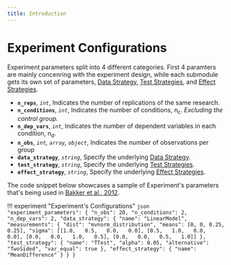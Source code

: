 ```yaml
---
title: Introduction
---
```


# Experiment Configurations

Experiment parameters split into 4 different categories. First 4 paramters are mainly concenring with the experiment design, while each submodule gets its own set of parameters, [Data Strategy](/data-strategies.md), [Test Strategies](test-strategies.md), and [Effect Strategies](effect-strategies.md).


- **`n_reps`**, *`int`*, Indicates the number of replications of the same research. 
- **`n_conditions`**, *`int`*, Indicates the number of conditions, n<sub>c</sub>. *Excluding the control group.* 
- **`n_dep_vars`**, *`int`*, Indicates the number of dependent variables in each condition, n<sub>d</sub>.
- **`n_obs`**, *`int`, `array`, `object`*, Indicates the number of observations per group 
- **`data_strategy`**, *`string`*, Specify the underlying [Data Strategy](/data-strategies.md).
- **`test_strategy`**, *`string`*, Specify the underlying [Test Strategies](test-strategies.md).
- **`effect_strategy`**, *`string`*, Specify the underlying [Effect Strategies](effect-strategies.md).


The code snippet below showcases a sample of Experiment's parameters that's being used in [Bakker et al., 2012](/examples/bakker_et_al_2012.md).


!!! experiment "Experiment's Configurations"
	```json
      "experiment_parameters": {
        "n_obs": 20,
        "n_conditions": 2,
        "n_dep_vars": 2,
        "data_strategy": {
          "name": "LinearModel",
          "measurements": {
              "dist": "mvnorm_distribution",
              "means": [0, 0, 0.25, 0.25],
              "sigma": [[1.0,   0.5,   0.0,   0.0],
                        [0.5,   1.0,   0.0,   0.0],
                        [0.0,   0.0,   1.0,   0.5],
                        [0.0,   0.0,   0.5,   1.0]]
        },
        "test_strategy": {
          "name": "TTest",
          "alpha": 0.05,
          "alternative": "TwoSided",
          "var_equal": true
        },
        "effect_strategy": {
          "name": "MeanDifference"
        }
      }
    }
	```